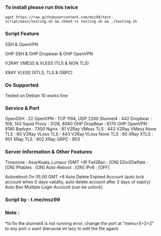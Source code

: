 ### To install please run this twice

```
wget https://raw.githubusercontent.com/msz99/test-script/main/testing.sh && chmod +x testing.sh && ./testing.sh
```

### Script Feature

SSH & OpenVPN

OHP SSH & OHP Dropbear & OHP OpenVPN

V2RAY VMESS & VLESS (TLS & NON TLS)

XRAY VLESS (XTLS, TLS & GRPC)



### Os Supported

Tested on Debian 10 works fine

### Service & Port

OpenSSH                 : 22
OpenVPN                 : TCP 1194, UDP 2200
Stunnel4                : 442
Dropbear                : 109, 143
Squid Proxy             : 3128, 8080
OHP DropBear            : 8170
OHP OpenVPN             : 8180
Badvpn                  : 7300
Nginx                   : 81
V2Ray VMess TLS         : 443
V2Ray VMess None TLS    : 80
V2Ray VLess TLS         : 443
V2Ray VLess None TLS    : 80
XRay XTLS               : 901
XRay TLS                : 902
XRay GRPC               : 903


### Server Information & Other Features

Timezone              : Asia/Kuala_Lumpur (GMT +8)
Fail2Ban              : [ON]
DDoSDeflate           : [ON]
IPtables              : [ON]
Auto-Reboot           : [ON]
IPv6                  : [OFF]

Autoreboot On 05.00 GMT +8
Auto Delete Expired Account (auto lock account when 0 days validity, auto delete account after 3 days of expiry)
Auto Ban Multiple Login Account (can be unlock)

### Script by : t.me/msz99

### Note :
*to fix the stunnel4 is not running error, change the port at "menu>5>2>2" to any port u want (because im lazy to edit the file again)
